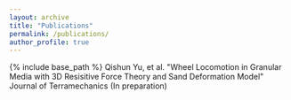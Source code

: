 ```yaml
---
layout: archive
title: "Publications"
permalink: /publications/
author_profile: true
---
```


{% include base_path %}
Qishun Yu, et al. "Wheel Locomotion in Granular Media with 3D Resisitive Force Theory and Sand Deformation Model" Journal of Terramechanics (In preparation)
